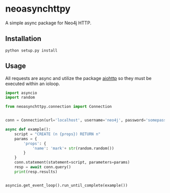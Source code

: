 # neoasynchttpy

A simple async package for Neo4j HTTP.

## Installation

```
python setup.py install
```

## Usage

All requests are async and utilize the package [aiohttp](http://aiohttp.readthedocs.io/en/stable/index.html) so they must be executed within an ioloop.

```python
import asyncio
import random

from neoasynchttpy.connection import Connection


conn = Connection(url='localhost', username='neo4j', password='somepassword')

async def example():
    script = "CREATE (n {props}) RETURN n"
    params = {
        'props': {
            'name': 'mark'+ str(random.random())
        }
    }
    conn.statement(statement=script, parameters=params)
    resp = await conn.query()
    print(resp.results)


asyncio.get_event_loop().run_until_complete(example())
```
